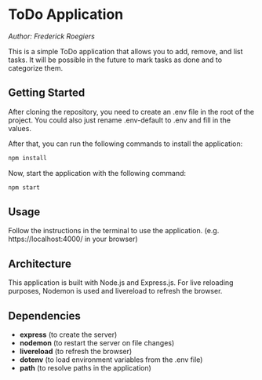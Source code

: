 # ToDo Application

*Author: Frederick Roegiers*

This is a simple ToDo application that allows you to add, remove, and list tasks.
It will be possible in the future to mark tasks as done and to categorize them.

## Getting Started

After cloning the repository, you need to create an .env file in the root of the project.
You could also just rename .env-default to .env and fill in the values.

After that, you can run the following commands to install the application:

```bash
npm install
```

Now, start the application with the following command:

```bash
npm start
```

## Usage

Follow the instructions in the terminal to use the application.
(e.g. https://localhost:4000/ in your browser)

## Architecture

This application is built with Node.js and Express.js.
For live reloading purposes, Nodemon is used and livereload to refresh the browser.

## Dependencies

- **express** (to create the server)
- **nodemon** (to restart the server on file changes)
- **livereload** (to refresh the browser)
- **dotenv** (to load environment variables from the .env file)
- **path** (to resolve paths in the application)